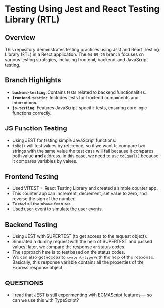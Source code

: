 # Testing Using Jest and React Testing Library (RTL)

## Overview

This repository demonstrates testing practices using Jest and React Testing Library (RTL) in a React application. The `04-09-25` branch focuses on various testing strategies, including frontend, backend, and JavaScript testing.

## Branch Highlights

- **`backend-testing`**: Contains tests related to backend functionalities.
- **`frontend-testing`**: Includes tests for frontend components and interactions.
- **`js-testing`**: Features JavaScript-specific tests, ensuring core logic functions correctly.

## JS Function Testing

- Using JEST for testing simple JavaScript functions.
- `toBe()` will test values by reference, so if we want to compare two strings with the same value the test case will fail because it compares both value **and** address. In this case, we need to use `toEqual()` because it compares variables by values.

## Frontend Testing

- Used VITEST + React Testing Library and created a simple counter app.
- This counter app can increment, decrement, set value to zero, and reverse the sign of the number.
- Tested all the above features.
- Used user-event to simulate the user events.

## Backend Testing

- Using JEST with SUPERTEST (to get access to the request object).
- Simulated a dummy request with the help of SUPERTEST and passed values; later, we compare the response or status codes.
- The approach here is to test based on the status codes.
- We can also get access to `content-type` with the help of the response. Basically, this response variable contains all the properties of the Express response object.

## QUESTIONS

- I read that JEST is still experimenting with ECMAScript features — so can we use this with TypeScript?
